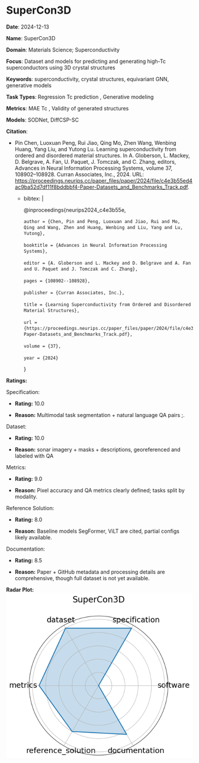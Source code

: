 # SuperCon3D


**Date**: 2024-12-13


**Name**: SuperCon3D


**Domain**: Materials Science; Superconductivity


**Focus**: Dataset and models for predicting and generating high-Tc superconductors using 3D crystal structures


**Keywords**: superconductivity, crystal structures, equivariant GNN, generative models


**Task Types**: Regression  Tc prediction , Generative modeling


**Metrics**: MAE  Tc , Validity of generated structures


**Models**: SODNet, DiffCSP-SC


**Citation**:


- Pin Chen, Luoxuan Peng, Rui Jiao, Qing Mo, Zhen Wang, Wenbing Huang, Yang Liu, and Yutong Lu. Learning superconductivity from ordered and disordered material structures. In A. Globerson, L. Mackey, D. Belgrave, A. Fan, U. Paquet, J. Tomczak, and C. Zhang, editors, Advances in Neural Information Processing Systems, volume 37, 108902–108928. Curran Associates, Inc., 2024. URL: https://proceedings.neurips.cc/paper_files/paper/2024/file/c4e3b55ed4ac9ba52d7df11f8bddbbf4-Paper-Datasets_and_Benchmarks_Track.pdf.

  - bibtex: |

      @inproceedings{neurips2024_c4e3b55e,

        author = {Chen, Pin and Peng, Luoxuan and Jiao, Rui and Mo, Qing and Wang, Zhen and Huang, Wenbing and Liu, Yang and Lu, Yutong},

        booktitle = {Advances in Neural Information Processing Systems},

        editor = {A. Globerson and L. Mackey and D. Belgrave and A. Fan and U. Paquet and J. Tomczak and C. Zhang},

        pages = {108902--108928},

        publisher = {Curran Associates, Inc.},

        title = {Learning Superconductivity from Ordered and Disordered Material Structures},

        url = {https://proceedings.neurips.cc/paper_files/paper/2024/file/c4e3b55ed4ac9ba52d7df11f8bddbbf4-Paper-Datasets_and_Benchmarks_Track.pdf},

        volume = {37},

        year = {2024}

      }



**Ratings:**


Specification:


  - **Rating:** 10.0


  - **Reason:** Multimodal task  segmentation + natural language QA pairs ;.


Dataset:


  - **Rating:** 10.0


  - **Reason:** sonar imagery + masks + descriptions, georeferenced and labeled with QA


Metrics:


  - **Rating:** 9.0


  - **Reason:** Pixel accuracy and QA metrics clearly defined; tasks split by modality.


Reference Solution:


  - **Rating:** 8.0


  - **Reason:** Baseline models  SegFormer, ViLT  are cited, partial configs likely available.


Documentation:


  - **Rating:** 8.5


  - **Reason:** Paper + GitHub metadata and processing details are comprehensive, though full dataset is not yet available.


**Radar Plot:**
 ![Supercond radar plot](../../tex/images/supercond_radar.png)